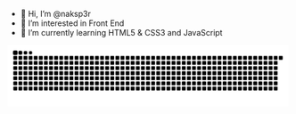 - 👋 Hi, I’m @naksp3r
- 👀 I’m interested in Front End
- 🌱 I’m currently learning HTML5 & CSS3 and JavaScript


<!---
naksp3r/naksp3r is a ✨ special ✨ repository because its `README.md` (this file) appears on your GitHub profile.
You can click the Preview link to take a look at your changes.
--->
![Snake animation](https://github.com/naksp3r/naksp3r/blob/output/github-contribution-grid-snake.svg)
